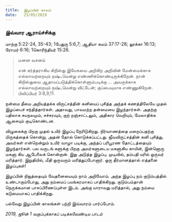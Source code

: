 ```yaml
---
title:  இழப்பின் காலம்
date:   25/05/2019
---
```


### இவ்வார ஆராய்ச்சிக்கு
மாற்கு 5:22-24, 35-43; 1பேதுரு 5:6,7; ஆதியா கமம் 37:17-28; லூக்கா 16:13; ரோமர் 6:16; 1கொரிந்தியர் 15:26.

> <p>மனன வசனம்</p> 
> என் கர்த்தராகிய கிறிஸ்து இயேசுவை அறிகிற அறிவின் மேன்மைக்காக எல்லாவற்றையும் நஷ்டமென்று எண்ணிக்கொண்டிருக்கிறேன்.  நான் கிறிஸ்துவை ஆதாயப்படுத்திக்கொள்ளும்படிக்கு ... அவருக்காக எல்லாவற்றையும் நஷ்டமென்று விட்டேன்; குப்பையுமாக எண்ணுகிறேன். பிலிப்பியர் 3:8,9,11.

நன்மை தீமை அறியத்தக்க விருட்சத்தின் கனியைப் புசித்த அந்தக் கணத்திலேயே முதல் இழப்பைச் சந்தித்தார்கள்.  அதாவது, பாவமற்ற தன்மையை இழந்தார்கள்.  அதற்கு பதிலாக சுயநலமும், சச்சரவும், குற் றஞ்சாட்டலும், அதிகார வெறியும், மேலாதிக்க ஆசையும் குடிகொண்டன.

விழுகைக்கு பிறகு முதல் உயிர் இழப்பு நேரிடுகிறது.  நிர்வாணத்தை மறைப்பதற்கு மிருகத்தைக் கொன்று, அதன் தோல் கொடுக்கப்பட்டது.  ஜீவவிருட்சத்தின் கனி புசித்து, அவர்கள் என்றென்றும் உயிர் வாழா படிக்கு, அந்தப் பரிபூரண தோட்டத்தையும் இழந்தார்கள்.  பல வருடங் களுக்கு பிறகு அவர்களுடைய மகனாகிய காயின், இன்னொரு மகனா கிய ஆபேலைக் கொன்றான்.  இது அடுத்த இழப்பு.  முடிவில், தம்பதி யரில் ஒருவர் மரித்தார்.  இறுதியில், மீதி ஒருவரும் மரித்துப்போனார். ஒரு தீர்மானத்தால் எத்தனை இழப்புகள்!

இழப்பின் நிஜத்தையும் வேதனையையும் நாம் அறிவோம்.  அந்த இழப்பு நம் குடும்பத்தில் உண்டாகும்போது, அது நம்மைப் பயங்கரமாகப் பாதிக்கிறது.  குடும்பம்தான் நெருக்கமான பாசப்பிணைப்புள்ள இடம். அங்கு யாராவது மரித்தால், அது நம்மை கடுமையாகப் பாதிக்கிறது.

பல்வேறு இழப்பின் காலங்கள் பற்றி இவ்வாரம் பார்ப்போம்.

_2019, ஜூன் 1 வகுப்புக்காகப் படிக்கவேண்டிய பாடம்_
